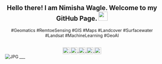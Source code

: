 <html>
<div align="center" >
  
## Hello there! I am Nimisha Wagle. Welcome to my GitHub Page. <img src="https://raw.githubusercontent.com/iampavangandhi/iampavangandhi/master/gifs/Hi.gif" width="30px"></h2>

#Geomatics #RemtoeSensing #GIS #Maps #Landcover #Surfacewater #Landsat #MachineLearning #GeoAI<br/>

<br/>
<a href="https://scholar.google.com/citations?user=qW7GXrcAAAAJ&hl=en">
  <img align="center" alt="NW's Scholar" width="22px" src="https://cdn.jsdelivr.net/npm/simple-icons@v3/icons/googlescholar.svg" />
</a>
<a href="https://publons.com/researcher/3693620">
  <img align="center" alt="NW's Publons" width="22px" src="https://cdn.jsdelivr.net/npm/simple-icons@v3/icons/publons.svg" />
</a>
<a href="https://www.linkedin.com/in/wagle1996/">
  <img align="center" alt="NW's Linkdein" width="22px" src="https://cdn.jsdelivr.net/npm/simple-icons@v3/icons/linkedin.svg" />
</a>
<a href="https://github.com/wagle1996">
  <img align="center" alt="NW's Github" width="22px" src="https://cdn.jsdelivr.net/npm/simple-icons@v3/icons/github.svg" />
</a>
<a href="https://twitter.com/wagle1996">
  <img align="center" alt="NW's Twitter" width="22px" src="https://cdn.jsdelivr.net/npm/simple-icons@v3/icons/twitter.svg" />
</a>
<br/>
</div>
___
<img align="left" alt="JPG" src="https://geospatialmedia.s3.amazonaws.com/wp-content/uploads/2018/09/Janus_GEOINT_2018_highres.jpg" />
